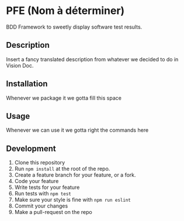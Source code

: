 # PFE (Nom à déterminer)

BDD Framework to sweetly display software test results.

## Description

Insert a fancy translated description from whatever we decided to do in Vision Doc.

## Installation

Whenever we package it we gotta fill this space

## Usage

Whenever we can use it we gotta right the commands here

## Development

1. Clone this repository
2. Run `npm install` at the root of the repo.
3. Create a feature branch for your feature, or a fork.
4. Code your feature
5. Write tests for your feature
6. Run tests with `npm test`
7. Make sure your style is fine with `npm run eslint`
8. Commit your changes
9. Make a pull-request on the repo
